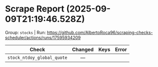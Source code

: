# Scrape Report (2025-09-09T21:19:46.528Z)

Group: `stocks`  |  Run: https://github.com/AlbertoRoca96/scraping-checks-scheduler/actions/runs/17595934209

| Check | Changed | Keys | Error |
|---|:---:|:--|:--|
| `stock_ntdoy_global_quote` | — |  |  |
